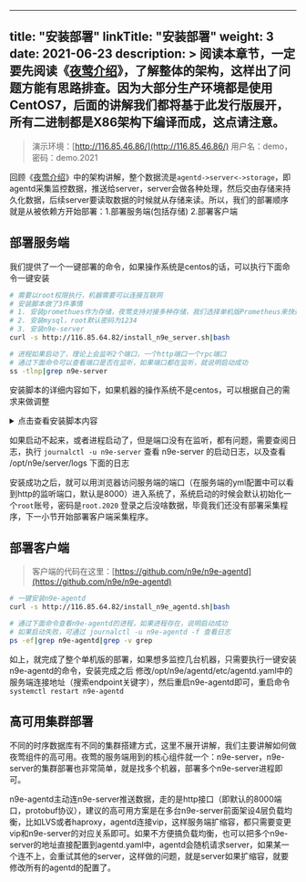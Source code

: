 
---
title: "安装部署"
linkTitle: "安装部署"
weight: 3
date: 2021-06-23
description: >
  阅读本章节，一定要先阅读《[夜莺介绍](/docs/intro/)》，了解整体的架构，这样出了问题方能有思路排查。因为大部分生产环境都是使用CentOS7，后面的讲解我们都将基于此发行版展开，所有二进制都是X86架构下编译而成，这点请注意。
---

> 演示环境：[http://116.85.46.86/](http://116.85.46.86/) 用户名：demo，密码：demo.2021

回顾《[夜莺介绍](/docs/intro/)》中的架构讲解，整个数据流是`agentd->server<->storage`，即agentd采集监控数据，推送给server，server会做各种处理，然后交由存储来持久化数据，后续server要读取数据的时候就从存储来读。所以，我们的部署顺序就是从被依赖方开始部署：1.部署服务端(包括存储) 2.部署客户端

## 部署服务端
我们提供了一个一键部署的命令，如果操作系统是centos的话，可以执行下面命令一键安装
```bash
# 需要以root权限执行，机器需要可以连接互联网
# 安装脚本做了3件事情
# 1. 安装promethues作为存储，夜莺支持对接多种存储，我们选择单机版Prometheus来快速开始
# 2. 安装mysql，root默认密码为1234
# 3. 安装n9e-server
curl -s http://116.85.64.82/install_n9e_server.sh|bash

# 进程如果启动了，理论上会监听2个端口，一个http端口一个rpc端口
# 通过下面命令可以查看端口是否在监听，如果端口都在监听，就说明启动成功
ss -tlnp|grep n9e-server
```

安装脚本的详细内容如下，如果机器的操作系统不是centos，可以根据自己的需求来做调整
<details>
<summary>点击查看安装脚本内容</summary>

```bash
#!/bin/bash

# 1.安装promethues作为存储，夜莺支持对接多种存储，我们选择单机版Prometheus来快速开始
mkdir -p /opt/prometheus
wget https://s3-gz01.didistatic.com/n9e-pub/prome/prometheus-2.28.0.linux-amd64.tar.gz -O prometheus-2.28.0.linux-amd64.tar.gz
tar xf prometheus-2.28.0.linux-amd64.tar.gz
cp -far prometheus-2.28.0.linux-amd64/*  /opt/prometheus/

# service 
cat <<EOF >/etc/systemd/system/prometheus.service
[Unit]
Description="prometheus"
Documentation=https://prometheus.io/
After=network.target

[Service]
Type=simple

ExecStart=/opt/prometheus/prometheus  --config.file=/opt/prometheus/prometheus.yml --storage.tsdb.path=/opt/prometheus/data --web.enable-lifecycle --enable-feature=remote-write-receiver --query.lookback-delta=2m 

Restart=on-failure
RestartSecs=5s
SuccessExitStatus=0
LimitNOFILE=65536
StandardOutput=syslog
StandardError=syslog
SyslogIdentifier=prometheus


[Install]
WantedBy=multi-user.target
EOF

systemctl daemon-reload
systemctl enable prometheus
systemctl restart prometheus
systemctl status prometheus

# 2.安装mysql，root默认密码为1234
yum -y install mariadb*
# 假设机器的/home分区是个SSD的大分区，datadir设置为/home/mysql
# mkdir -p /home/mysql
# chown mysql:mysql /home/mysql
# sed -i '/^datadir/s/^.*$/datadir=\/home\/mysql/g' /etc/my.cnf
# 启动mysql进程
systemctl start mariadb.service
# 将mysql设置为开机自启动
systemctl enable mariadb.service
# 设置mysql root密码
mysql -e "SET PASSWORD FOR 'root'@'localhost' = PASSWORD('1234');"

# 3.安装n9e-server
mkdir -p /opt/n9e
cd /opt/n9e
wget 116.85.64.82/n9e-server-5.0.0-rc3.tar.gz
tar zxvf n9e-server-5.0.0-rc3.tar.gz
mysql -uroot -p1234 < /opt/n9e/server/sql/n9e.sql

cp /opt/n9e/server/etc/service/n9e-server.service /etc/systemd/system/
systemctl daemon-reload
systemctl enable n9e-server
systemctl restart n9e-server
systemctl status n9e-server
```

</details>


如果启动不起来，或者进程启动了，但是端口没有在监听，都有问题，需要查阅日志，执行 `journalctl -u n9e-server` 查看 n9e-server 的启动日志，以及查看 /opt/n9e/server/logs 下面的日志

安装成功之后，就可以用浏览器访问服务端的端口（在服务端的yml配置中可以看到http的监听端口，默认是8000）进入系统了，系统启动的时候会默认初始化一个`root`账号，密码是`root.2020` 登录之后没啥数据，毕竟我们还没有部署采集程序，下一小节开始部署客户端采集程序。

## 部署客户端

> 客户端的代码在这里：[https://github.com/n9e/n9e-agentd](https://github.com/n9e/n9e-agentd)

```bash
# 一键安装n9e-agentd
curl -s http://116.85.64.82/install_n9e_agentd.sh|bash

# 通过下面命令查看n9e-agentd的进程，如果进程存在，说明启动成功
# 如果启动失败，可通过 journalctl -u n9e-agentd -f 查看日志
ps -ef|grep n9e-agentd|grep -v grep
```

如上，就完成了整个单机版的部署，如果想多监控几台机器，只需要执行一键安装n9e-agentd的命令，安装完成之后
修改/opt/n9e/agentd/etc/agentd.yaml中的服务端连接地址（搜索endpoint关键字），然后重启n9e-agentd即可，重启命令 `systemctl restart n9e-agentd`

## 高可用集群部署

不同的时序数据库有不同的集群搭建方式，这里不展开讲解，我们主要讲解如何做夜莺组件的高可用。夜莺的服务端用到的核心组件就一个：n9e-server，n9e-server的集群部署也非常简单，就是找多个机器，部署多个n9e-server进程即可。

n9e-agentd主动连n9e-server推送数据，走的是http接口（即默认的8000端口，protobuf协议），建议的高可用方案是在多台n9e-server前面架设4层负载均衡，比如LVS或者haproxy，agentd连接vip，这样服务端扩缩容，都只需要变更vip和n9e-server的对应关系即可。如果不方便搞负载均衡，也可以把多个n9e-server的地址直接配置到agentd.yaml中，agentd会随机请求server，如果某一个连不上，会重试其他的server，这样做的问题，就是server如果扩缩容，就要修改所有的agentd的配置了。